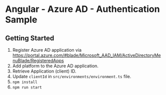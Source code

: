 # Angular - Azure AD - Authentication Sample

## Getting Started

1. Register Azure AD application via https://portal.azure.com/#blade/Microsoft_AAD_IAM/ActiveDirectoryMenuBlade/RegisteredApps
2. Add platform to the Azure AD application.
3. Retrieve Application (client) ID.
4. Update `clientId` in `src/environments/environment.ts` file.
5. `npm install`
6. `npm run start`
